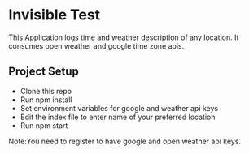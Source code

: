 # Invisible Test

This Application logs time and weather description of any location. It consumes open weather and google time zone apis.

## Project Setup

* Clone this repo
* Run npm install
* Set environment variables for google and weather api keys
* Edit the index file to enter name of your preferred location
* Run npm start

Note:You need to register to have google and open weather api keys.